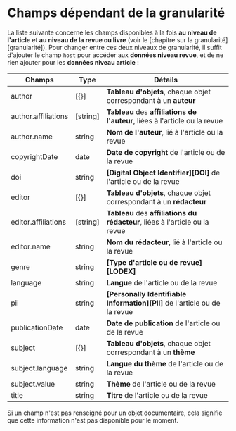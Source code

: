 # Champs dépendant de la granularité

La liste suivante concerne les champs disponibles à la fois **au niveau de l'article** et **au niveau de la revue ou livre** (voir le [chapitre sur la granularité][granularité]). Pour changer entre ces deux niveaux de granularité, il suffit d'ajouter le champ ``host`` pour accéder aux **données niveau revue**, et de ne rien ajouter pour les **données niveau article** :

| Champs | Type | Détails |
|------------ | ------------- | ------------- |
| author | [{}] | **Tableau d'objets**, chaque objet correspondant à un **auteur** |
| author.affiliations | [string] | **Tableau** des **affiliations de l'auteur**, liées à l'article ou la revue |
| author.name | string | **Nom de l'auteur**, lié à l'article ou la revue |
| copyrightDate | date | **Date de copyright** de l'article ou de la revue |
| doi | string | **[Digital Object Identifier][DOI]** de l'article ou de la revue |
| editor | [{}] | **Tableau d'objets**, chaque objet correspondant à un **rédacteur** |
| editor.affiliations | [string] | **Tableau** des **affiliations du rédacteur**, liées à l'article ou la revue |
| editor.name | string | **Nom du rédacteur**, lié à l'article ou la revue |
| genre | string | **[Type d'article ou de revue][LODEX]** |
| language | string | **Langue** de l'article ou de la revue |
| pii | string | **[Personally Identifiable Information][PII]** de l'article ou de la revue |
| publicationDate | date | **Date de publication** de l'article ou de la revue |
| subject | [{}] | **Tableau d'objets**, chaque objet correspondant à un **thème** |
| subject.language | string | **Langue du thème** de l'article ou de la revue |
| subject.value | string | **Thème** de l'article ou de la revue |
| title | string | **Titre** de l'article ou de la revue |

Si un champ n'est pas renseigné pour un objet documentaire, cela signifie que cette information n'est pas disponible pour le moment.

